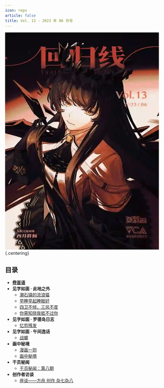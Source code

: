 ```yaml
---
icon: repo
article: false
title: Vol. 13 - 2023 年 06 月号
---
```


![](./res/cover.webp) {.centering}

## 目录

- [**卷首语**](intro.html)
- **见字如面 · 此地之外**
  - [潮石镇的流浪猫](article3.html)
  - [早睡早起睡眠好](article4.html)
  - [四卫不倾，三风不度](article5.html)
  - [你需知晓我抵不过你](article6.html)
- **见字如面 · 罗德岛日志**
  - [忆剪残发](article2.html)
- **见字如面 · 午间逸话**
  - [战螂](article1.html)
- **画中秘境**
  - [漫画一则](comic1.html)
  - [画中秘境](paintings.html)
- **干员秘闻**
  - [干员秘闻：第八期](ope_sec.html)
- **创作者访谈**
  - [座谈——方舟 创作 杂七杂八](interview.html)

<Ads />